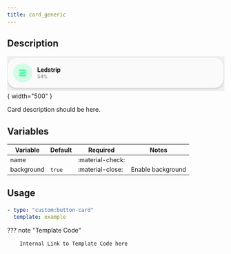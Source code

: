 ```yaml
---
title: card_generic
---
```

<!-- markdownlint-disable MD046 -->

## Description

![example-image](../../assets/img/card_example.png){ width="500" }

Card description should be here.

## Variables

| Variable | Default | Required         | Notes             |
|----------|---------|------------------|-------------------|
| name     |         | :material-check: |                   |
|background| `true`  | :material-close: | Enable background |

## Usage

```yaml
- type: "custom:button-card"
  template: example
```

??? note "Template Code"

        Internal Link to Template Code here
